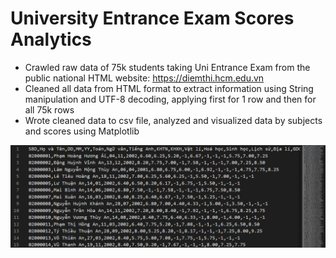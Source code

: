 # University Entrance Exam Scores Analytics

-	Crawled raw data of 75k students taking Uni Entrance Exam from the public national HTML website: https://diemthi.hcm.edu.vn
-	Cleaned all data from HTML format to extract information using String manipulation and UTF-8 decoding, applying first for 1 row and then for all 75k rows
-	Wrote cleaned data to csv file, analyzed and visualized data by subjects and scores using Matplotlib
<img src = "images/cleaned data.png" width=800>
